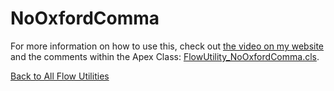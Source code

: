 # NoOxfordComma
For more information on how to use this, check out [the video on my website](http://brettbarlow.com) and the comments within the Apex Class: [FlowUtility_NoOxfordComma.cls](./FlowUtility_NoOxfordComma.cls).  

[Back to All Flow Utilities](/../../)
